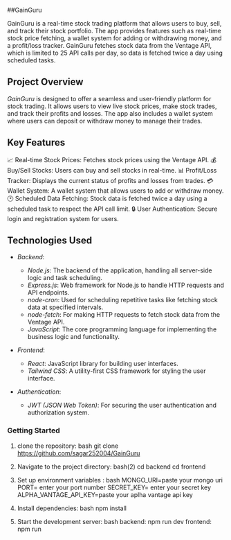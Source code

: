 

##GainGuru

GainGuru is a real-time stock trading platform that allows users to buy, sell, and track their stock portfolio. The app provides features such as real-time stock price fetching, a wallet system for adding or withdrawing money, and a profit/loss tracker. GainGuru fetches stock data from the Ventage API, which is limited to 25 API calls per day, so data is fetched twice a day using scheduled tasks.

## Project Overview

*GainGuru* is designed to offer a seamless and user-friendly platform for stock trading. It allows users to view live stock prices, make stock trades, and track their profits and losses. The app also includes a wallet system where users can deposit or withdraw money to manage their trades.

## Key Features

📈 Real-time Stock Prices: Fetches stock prices using the Ventage API.
💰 Buy/Sell Stocks: Users can buy and sell stocks in real-time.
📊 Profit/Loss Tracker: Displays the current status of profits and losses from trades.
💳 Wallet System: A wallet system that allows users to add or withdraw money.
🕑 Scheduled Data Fetching: Stock data is fetched twice a day using a scheduled task to respect the API call limit.
🔒 User Authentication: Secure login and registration system for users.

## Technologies Used
- *Backend*:
    - *Node.js*: The backend of the application, handling all server-side logic and task scheduling.
    - *Express.js*: Web framework for Node.js to handle HTTP requests and API endpoints.
    - *node-cron*: Used for scheduling repetitive tasks like fetching stock data at specified intervals.
    - *node-fetch*: For making HTTP requests to fetch stock data from the Ventage API.
    - *JavaScript*: The core programming language for implementing the business logic and functionality.

- *Frontend*:  
    - *React*: JavaScript library for building user interfaces.
    - *Tailwind CSS*: A utility-first CSS framework for styling the user interface.

- *Authentication*:  
  - *JWT (JSON Web Token)*: For securing the user authentication and authorization system.


### Getting Started


1. clone the repository:
   bash
    git clone https://github.com/sagar252004/GainGuru
   
   
2. Navigate to the project directory:
   bash(2)
    cd backend
    cd frontend
   

3. Set up environment variables :
   bash
    MONGO_URI=paste your mongo uri
    PORT= enter your port number
    SECRET_KEY= enter your secret key
    ALPHA_VANTAGE_API_KEY=paste your aplha vantage api key 
   
  
4.  Install dependencies:
   bash
       npm install
   
   
5. Start the development server:
   bash
     backend: npm run dev
     frontend: npm run 
